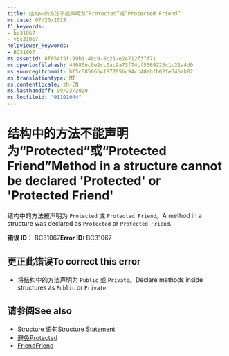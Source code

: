 ```yaml
---
title: 结构中的方法不能声明为“Protected”或“Protected Friend”
ms.date: 07/20/2015
f1_keywords:
- bc31067
- vbc31067
helpviewer_keywords:
- BC31067
ms.assetid: 8f854f5f-99b1-40c9-8c21-e24712f37f71
ms.openlocfilehash: 44080ec0e2cc0ac9a73f74cf5369223c1c21a4d0
ms.sourcegitcommit: bf5c5850654187705bc94cc40ebfb62fe346ab02
ms.translationtype: MT
ms.contentlocale: zh-CN
ms.lasthandoff: 09/23/2020
ms.locfileid: "91101044"
---
```

# <a name="method-in-a-structure-cannot-be-declared-protected-or-protected-friend"></a><span data-ttu-id="9cc7f-102">结构中的方法不能声明为“Protected”或“Protected Friend”</span><span class="sxs-lookup"><span data-stu-id="9cc7f-102">Method in a structure cannot be declared 'Protected' or 'Protected Friend'</span></span>

<span data-ttu-id="9cc7f-103">结构中的方法被声明为 `Protected` 或 `Protected Friend`。</span><span class="sxs-lookup"><span data-stu-id="9cc7f-103">A method in a structure was declared as `Protected` or `Protected Friend`.</span></span>  
  
 <span data-ttu-id="9cc7f-104">**错误 ID：** BC31067</span><span class="sxs-lookup"><span data-stu-id="9cc7f-104">**Error ID:** BC31067</span></span>  
  
## <a name="to-correct-this-error"></a><span data-ttu-id="9cc7f-105">更正此错误</span><span class="sxs-lookup"><span data-stu-id="9cc7f-105">To correct this error</span></span>  
  
- <span data-ttu-id="9cc7f-106">将结构中的方法声明为 `Public` 或 `Private`。</span><span class="sxs-lookup"><span data-stu-id="9cc7f-106">Declare methods inside structures as `Public` or `Private`.</span></span>  
  
## <a name="see-also"></a><span data-ttu-id="9cc7f-107">请参阅</span><span class="sxs-lookup"><span data-stu-id="9cc7f-107">See also</span></span>

- [<span data-ttu-id="9cc7f-108">Structure 语句</span><span class="sxs-lookup"><span data-stu-id="9cc7f-108">Structure Statement</span></span>](../language-reference/statements/structure-statement.md)
- [<span data-ttu-id="9cc7f-109">避免</span><span class="sxs-lookup"><span data-stu-id="9cc7f-109">Protected</span></span>](../language-reference/modifiers/protected.md)
- [<span data-ttu-id="9cc7f-110">Friend</span><span class="sxs-lookup"><span data-stu-id="9cc7f-110">Friend</span></span>](../language-reference/modifiers/friend.md)
